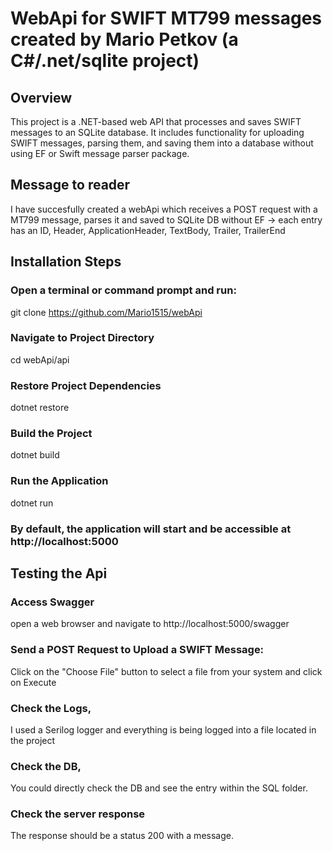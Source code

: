 # WebApi for SWIFT MT799 messages created by Mario Petkov (a C#/.net/sqlite project)

## Overview

This project is a .NET-based web API that processes and saves SWIFT messages to an SQLite database. It includes functionality for uploading SWIFT messages, parsing them, and saving them into a database without using EF or Swift message parser package.

## Message to reader

I have succesfully created a webApi which receives a POST request with a MT799 message, parses it and saved to SQLite DB without EF -> each entry has an ID, Header, ApplicationHeader, TextBody, Trailer, TrailerEnd

## Installation Steps 

  ### Open a terminal or command prompt and run: 
  git clone https://github.com/Mario1515/webApi
  ### Navigate to Project Directory
  cd webApi/api
  ### Restore Project Dependencies
  dotnet restore
  ### Build the Project
  dotnet build
  ### Run the Application
  dotnet run
  ### By default, the application will start and be accessible at http://localhost:5000

## Testing the Api 

  ### Access Swagger 
  open a web browser and navigate to http://localhost:5000/swagger
  ### Send a POST Request to Upload a SWIFT Message: 
  Click on the "Choose File" button to select a file from your system and click on Execute
  ### Check the Logs,
  I used a Serilog logger and everything is being logged into a file located in the project
  ### Check the DB,
  You could directly check the DB and see the entry within the SQL folder. 
  ### Check the server response
  The response should be a status 200 with a message. 
